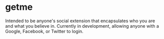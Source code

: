 # getme

Intended to be anyone's social extension that encapsulates who you are and what you believe in. Currently in development, allowing anyone with a Google, Facebook, or Twitter to login.
